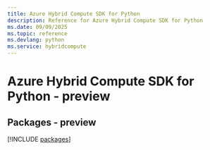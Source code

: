 ```yaml
---
title: Azure Hybrid Compute SDK for Python
description: Reference for Azure Hybrid Compute SDK for Python
ms.date: 09/09/2025
ms.topic: reference
ms.devlang: python
ms.service: hybridcompute
---
```

# Azure Hybrid Compute SDK for Python - preview
## Packages - preview
[!INCLUDE [packages](hybrid-compute-index.md)]